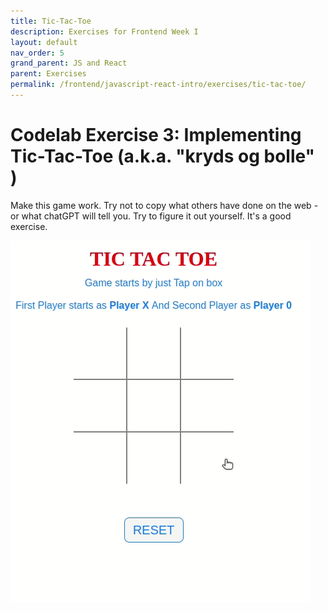 ```yaml
---
title: Tic-Tac-Toe
description: Exercises for Frontend Week I
layout: default
nav_order: 5
grand_parent: JS and React
parent: Exercises
permalink: /frontend/javascript-react-intro/exercises/tic-tac-toe/
---
```


# Codelab Exercise 3: Implementing Tic-Tac-Toe (a.k.a. "kryds og bolle" )

Make this game work. Try not to copy what others have done on the web - or what chatGPT will tell you. Try to figure it out yourself. It's a good exercise.

![Tic Tac Toe](./images/tic-tac-toe.gif)
